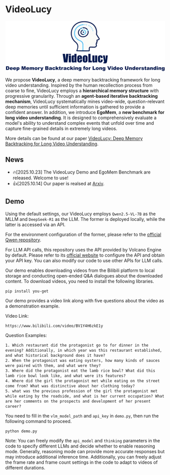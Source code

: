 # VideoLucy
<div align="center"><img src="Figures/github_logo.png" width="900"></div>

We propose **VideoLucy**, a deep memory backtracking framework for long video understanding. Inspired by the human recollection process from coarse to fine, VideoLucy employs a **hierarchical memory structure** with progressive granularity. Through an **agent-based iterative backtracking mechanism**, VideoLucy systematically mines video-wide, question-relevant deep memories until sufficient information is gathered to provide a confident answer. In addition, we introduce **EgoMem**, a **new benchmark for long video understanding**. It is designed to comprehensively evaluate a model's ability to understand complex events that unfold over time and capture fine-grained details in extremely long videos.

More details can be found at our paper [VideoLucy: Deep Memory Backtracking for Long Video Understanding](https://videolucy.github.io/).

## News
* 🔥[2025.10.23] The VideoLucy Demo and EgoMem Benchmark are released. Welcome to use!
* 👍[2025.10.14] Our paper is realsed at [Arxiv](https://arxiv.org/abs/2510.12422).

## Demo
Using the default settings, our VideoLucy employs `Qwen2.5-VL-7B` as the MLLM and `DeepSeek-R1` as the LLM. The former is deployed locally, while the latter is accessed via an API.

For the environment configuration of the former, please refer to the [official Qwen repository](https://huggingface.co/Qwen/Qwen2.5-VL-7B-Instruct).

For LLM API calls, this repository uses the API provided by Volcano Engine by default. Please refer to its [official website](https://console.volcengine.com/ark/) to configure the API and obtain your API key. You can also modify our code to use other APIs for LLM calls.

Our demo enables downloading videos from the Bilibili platform to local storage and conducting open-ended Q&A dialogues about the downloaded content. To download videos, you need to install the following libraries.

```
pip install you-get
```

Our demo provides a video link along with five questions about the video as a demonstration example.

Video Link:
```
https://www.bilibili.com/video/BV1Y4H6zkE1y
```

Question Examples:
```
1. Which restaurant did the protagonist go to for dinner in the evening? Additionally, in which year was this restaurant established, and what historical background does it have?
2. When the protagonist was eating oysters, how many kinds of sauces were paired with them, and what were they?
3. Where did the protagonist eat the lamb rice bowl? What did this lamb rice bowl look like, and what were its features?
4. Where did the girl the protagonist met while eating on the street come from? What was distinctive about her clothing today?
5. what was the previous profession of the girl the protagonist met while eating by the roadside, and what is her current occupation? What are her comments on the prospects and development of her present career?
```

You need to fill in the `vlm_model_path` and `api_key` in `demo.py`, then run the following command to proceed.
```
python demo.py
```

Note: You can freely modify the `api_model` and `thinking` parameters in the code to specify different LLMs and decide whether to enable reasoning mode. Generally, reasoning mode can provide more accurate responses but may introduce additional inference time. Additionally, you can freely adjust the frame rate and frame count settings in the code to adapt to videos of different durations.

